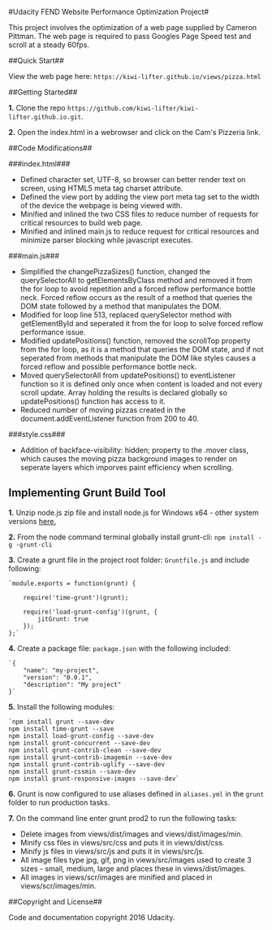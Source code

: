 #Udacity FEND Website Performance Optimization Project#

This project involves the optimization of a web page supplied by Cameron Pittman. The web page is required to pass Googles Page Speed test and scroll at a steady 60fps.

##Quick Start##

View the web page here: `https://kiwi-lifter.github.io/views/pizza.html`

##Getting Started##

**1.** Clone the repo `https://github.com/kiwi-lifter/kiwi-lifter.github.io.git`.

**2.** Open the index.html in a webrowser and click on the Cam's Pizzeria link.

##Code Modifications##

###index.html###

- Defined character set, UTF-8, so browser can better render text on screen, using HTML5 meta tag charset attribute. 
- Defined the view port by adding the view port meta tag set to the width of the device the webpage is being viewed with.
- Minified and inlined the two CSS files to reduce number of requests for critical resources to build web page.
- Minified and inlined main.js to reduce request for critical resources and minimize parser blocking while javascript executes.

###main.js###

- Simplified the changePizzaSizes() function, changed the querySelectorAll to getElementsByClass method and removed it from the for loop to avoid repetition and a forced reflow performance bottle neck. Forced reflow occurs as the result of a method that queries the DOM state followed by a method that manipulates the DOM.
- Modified for loop line 513, replaced querySelector method with getElementById and seperated it from the for loop to solve forced reflow performance issue.
- Modified updatePositions() function, removed the scrollTop property from the for loop, as it is a method that queries the DOM state, and if not seperated from methods that manipulate the DOM like styles causes a forced reflow and possible performance bottle neck.
- Moved querySelectorAll from updatePositions() to eventListener function so it is defined only once when content is loaded and not every scroll update. Array holding the results is declared globally so updatePositions() function has access to it. 
- Reduced number of moving pizzas created in the document.addEventListener function from 200 to 40.

###style.css###

- Addition of backface-visibility: hidden; property to the .mover class, which causes the moving pizza background images to render on seperate layers which imporves paint efficiency when scrolling.

## Implementing Grunt Build Tool ##

**1.** Unzip node.js zip file and install node.js for Windows x64 - other system versions [here.](https://nodejs.org/en/download/)

**2.** From the node command terminal globally install grunt-cli: `npm install -g -grunt-cli`

**3.** Create a grunt file in the project root folder: `Gruntfile.js` and include following: 

	`module.exports = function(grunt) {

		require('time-grunt')(grunt);

		require('load-grunt-config')(grunt, {
			jitGrunt: true
		});
	};`
	
**4.** Create a package file: `package.json` with the following included:

	`{
		"name": "my-project",
		"version": "0.0.1",
		"description": "My project"
	}`
	
**5.** Install the following modules:

	`npm install grunt --save-dev
	npm install time-grunt --save
	npm install load-grunt-config --save-dev
	npm install grunt-concurrent --save-dev
	npm install grunt-contrib-clean --save-dev
	npm install grunt-contrib-imagemin --save-dev
	npm install grunt-contrib-uglify --save-dev
	npm install grunt-cssmin --save-dev
	npm install grunt-responsive-images --save-dev`
	
**6.** Grunt is now configured to use aliases defined in `aliases.yml` in the `grunt` folder to run production tasks.

**7.** On the command line enter grunt prod2 to run the following tasks:
* Delete images from views/dist/images and views/dist/images/min.
* Minify css files in views/src/css and puts it in views/dist/css.
* Minify js files in views/src/js and puts it in views/src/js.
* All image files type jpg, gif, png in views/src/images used to create 3 sizes - small, medium, large and places these in views/dist/images.
* All images in views/scr/images are minified and placed in views/scr/images/min.

##Copyright and License##

Code and documentation copyright 2016 Udacity.



